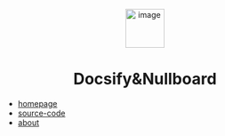 <!-- docs/_sidebar.md -->

<p align="center">
 <img src="https://cdn-icons-png.flaticon.com/512/3575/3575724.png" alt="image" width="70px">
</p>

<h1 align="center">Docsify&Nullboard</h5>

* [homepage](/README.md)
* [source-code](/source-code/README.md)
* [about](/README.md)
